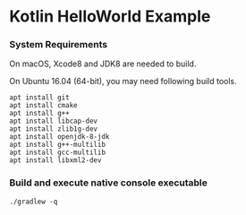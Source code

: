 # Kotlin HelloWorld Example

### System Requirements

On macOS, Xcode8 and JDK8 are needed to build.

On Ubuntu 16.04 (64-bit), you may need following build tools.

 ```
 apt install git
 apt install cmake
 apt install g++
 apt install libcap-dev
 apt install zlib1g-dev
 apt install openjdk-8-jdk
 apt install g++-multilib
 apt install gcc-multilib
 apt install libxml2-dev
 ```


### Build and execute native console executable

```
./gradlew -q
```